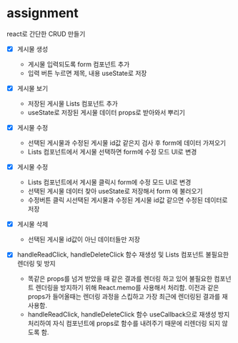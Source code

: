 # assignment
react로 간단한 CRUD 만들기

- [x] 게시물 생성
   - 게시물 입력되도록 form 컴포넌트 추가
   - 입력 버튼 누르면 제목, 내용 useState로 저장
  
- [x] 게시물 보기
   - 저장된 게시물 Lists 컴포넌트 추가
   - useState로 저장된 게시물 데이터 props로 받아와서 뿌리기

- [x] 게시물 수정
   - 선택된 게시물과 수정된 게시물 id값 같은지 검사 후 form에 데이터 가져오기
   - Lists 컴포넌트에서 게시물 선택하면 form에 수정 모드 UI로 변경
   
- [x] 게시물 수정
   - Lists 컴포넌트에서 게시물 클릭시 form에 수정 모드 UI로 변경 
   - 선택된 게시물 데이터 찾아 useState로 저장해서 form 에 불러오기
   - 수정버튼 클릭 시선택된 게시물과 수정된 게시물 id값 같으면 수정된 데이터로 저장
   
- [x] 게시물 삭제
   - 선택된 게시물 id값이 아닌 데이터들만 저장
  
- [x] handleReadClick, handleDeleteClick 함수 재생성 및 Lists 컴포넌트 불필요한 렌더링 및  방지 
   - 똑같은 props를 넘겨 받았을 때 같은 결과를 렌더링 하고 있어 불필요한 컴포넌트 렌더링을 방지하기 위해 React.memo를 사용해서 처리함. 이전과 같은 props가 들어올때는 렌더링 과정을 스킵하고 가장 최근에 렌더링된 결과를 재사용함.
  - handleReadClick, handleDeleteClick 함수 useCallback으로 재생성 방지 처리하여 자식 컴포넌트에 props로 함수를 내려주기 때문에 리렌더링 되지 않도록 함.




